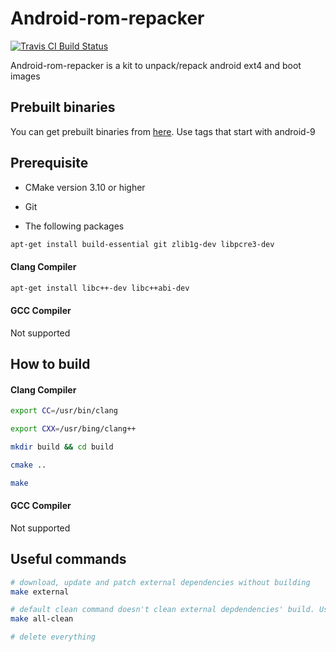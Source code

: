 # Android-rom-repacker

[![Travis CI Build Status](https://travis-ci.org/rkhat2/android-rom-repacker.svg?branch=android-9)](https://travis-ci.org/rkhat2/android-rom-repacker)

Android-rom-repacker is a kit to unpack/repack android ext4 and boot images

## Prebuilt binaries

You can get prebuilt binaries from [here](https://www.github.com/rkhat2/android-rom-repacker/releases). Use tags that start with android-9

## Prerequisite

* CMake version 3.10 or higher

* Git

* The following packages

```bash
apt-get install build-essential git zlib1g-dev libpcre3-dev
```

#### Clang Compiler

```bash
apt-get install libc++-dev libc++abi-dev
```
#### GCC Compiler

Not supported

## How to build

#### Clang Compiler

```bash
export CC=/usr/bin/clang

export CXX=/usr/bing/clang++

mkdir build && cd build

cmake ..

make
```

#### GCC Compiler

Not supported

## Useful commands

```bash
# download, update and patch external dependencies without building
make external 

# default clean command doesn't clean external depdendencies' build. Use this instead.
make all-clean

# delete everything

```